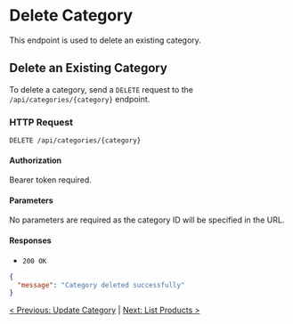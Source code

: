 # Delete Category

This endpoint is used to delete an existing category.

## Delete an Existing Category

To delete a category, send a `DELETE` request to the `/api/categories/{category}` endpoint.

### HTTP Request

`DELETE /api/categories/{category}`

#### Authorization

Bearer token required.

#### Parameters

No parameters are required as the category ID will be specified in the URL.

#### Responses

- `200 OK`

```json
{
  "message": "Category deleted successfully"
}
```

[< Previous: Update Category](/category-management/update-category.md) | [Next: List Products >](/products-management/list-products.md)